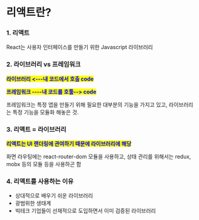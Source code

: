 # 리액트란?

### 1. 리액트

React는 사용자 인터페이스를 만들기 위한 Javascript 라이브러리

### 2. 라이브러리 vs 프레임워크

<mark style="color:blue;">**라이브러리 <---내 코드에서 호출 code**</mark>

<mark style="color:blue;">**프레임워크 ----내 코드를 호툴--> code**</mark>

프레임워크는 특정 앱을 만들기 위해 필요한 대부분의 기능을 가지고 있고, 라이브러리는 특정 기능을 모듈화 해놓은 것.

### 3. 리액트 = 라이브러리

<mark style="color:blue;">**리액트는 UI 랜더링에 관여하기 때문에 라이브러리에 해당**</mark>

화면 라우팅에는 react-router-dom 모듈을 사용하고, 상태 관리를 위해서는 redux, mobx 등의 모듈 등을 사용하곤 함

### 4. 리액트를 사용하는 이유

* 상대적으로 배우기 쉬운 라이브러리
* 광범위한 생태계
* 빅테크 기업들이 선재적으로 도입하면서 이미 검증된 라이브러리



